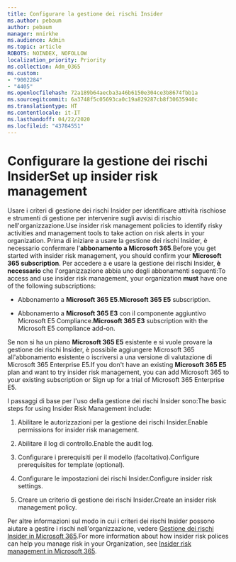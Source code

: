 ```yaml
---
title: Configurare la gestione dei rischi Insider
ms.author: pebaum
author: pebaum
manager: mnirkhe
ms.audience: Admin
ms.topic: article
ROBOTS: NOINDEX, NOFOLLOW
localization_priority: Priority
ms.collection: Adm_O365
ms.custom:
- "9002284"
- "4405"
ms.openlocfilehash: 72a189b64aecba3a46b6150e304ce3b8674fbb1a
ms.sourcegitcommit: 6a3748f5c05693ca0c19a829287cb8f30635940c
ms.translationtype: HT
ms.contentlocale: it-IT
ms.lasthandoff: 04/22/2020
ms.locfileid: "43784551"
---
```

# <a name="set-up-insider-risk-management"></a><span data-ttu-id="828db-102">Configurare la gestione dei rischi Insider</span><span class="sxs-lookup"><span data-stu-id="828db-102">Set up insider risk management</span></span>

<span data-ttu-id="828db-103">Usare i criteri di gestione dei rischi Insider per identificare attività rischiose e strumenti di gestione per intervenire sugli avvisi di rischio nell'organizzazione.</span><span class="sxs-lookup"><span data-stu-id="828db-103">Use insider risk management policies to identify risky activities and management tools to take action on risk alerts in your organization.</span></span> <span data-ttu-id="828db-104">Prima di iniziare a usare la gestione dei rischi Insider, è necessario confermare l'**abbonamento a Microsoft 365**.</span><span class="sxs-lookup"><span data-stu-id="828db-104">Before you get started with insider risk management, you should confirm your **Microsoft 365 subscription**.</span></span> <span data-ttu-id="828db-105">Per accedere a e usare la gestione dei rischi Insider, **è necessario** che l'organizzazione abbia uno degli abbonamenti seguenti:</span><span class="sxs-lookup"><span data-stu-id="828db-105">To access and use insider risk management, your organization **must** have one of the following subscriptions:</span></span>

- <span data-ttu-id="828db-106">Abbonamento a **Microsoft 365 E5**.</span><span class="sxs-lookup"><span data-stu-id="828db-106">**Microsoft 365 E5** subscription.</span></span>

- <span data-ttu-id="828db-107">Abbonamento a **Microsoft 365 E3** con il componente aggiuntivo Microsoft E5 Compliance.</span><span class="sxs-lookup"><span data-stu-id="828db-107">**Microsoft 365 E3** subscription with the Microsoft E5 compliance add-on.</span></span>

<span data-ttu-id="828db-108">Se non si ha un piano **Microsoft 365 E5** esistente e si vuole provare la gestione dei rischi Insider, è possibile aggiungere Microsoft 365 all'abbonamento esistente o iscriversi a una versione di valutazione di Microsoft 365 Enterprise E5.</span><span class="sxs-lookup"><span data-stu-id="828db-108">If you don't have an existing **Microsoft 365 E5** plan and want to try insider risk management, you can add Microsoft 365 to your existing subscription or Sign up for a trial of Microsoft 365 Enterprise E5.</span></span>

<span data-ttu-id="828db-109">I passaggi di base per l'uso della gestione dei rischi Insider sono:</span><span class="sxs-lookup"><span data-stu-id="828db-109">The basic steps for using Insider Risk Management include:</span></span>

1. <span data-ttu-id="828db-110">Abilitare le autorizzazioni per la gestione dei rischi Insider.</span><span class="sxs-lookup"><span data-stu-id="828db-110">Enable permissions for insider risk management.</span></span>

2. <span data-ttu-id="828db-111">Abilitare il log di controllo.</span><span class="sxs-lookup"><span data-stu-id="828db-111">Enable the audit log.</span></span>

3. <span data-ttu-id="828db-112">Configurare i prerequisiti per il modello (facoltativo).</span><span class="sxs-lookup"><span data-stu-id="828db-112">Configure prerequisites for template (optional).</span></span>

4. <span data-ttu-id="828db-113">Configurare le impostazioni dei rischi Insider.</span><span class="sxs-lookup"><span data-stu-id="828db-113">Configure insider risk settings.</span></span>

5. <span data-ttu-id="828db-114">Creare un criterio di gestione dei rischi Insider.</span><span class="sxs-lookup"><span data-stu-id="828db-114">Create an insider risk management policy.</span></span>

<span data-ttu-id="828db-115">Per altre informazioni sul modo in cui i criteri dei rischi Insider possono aiutare a gestire i rischi nell'organizzazione, vedere [Gestione dei rischi Insider in Microsoft 365](https://go.microsoft.com/fwlink/?linkid=2123907).</span><span class="sxs-lookup"><span data-stu-id="828db-115">For more information about how insider risk polices can help you manage risk in your Organization, see [Insider risk management in Microsoft 365](https://go.microsoft.com/fwlink/?linkid=2123907).</span></span>
